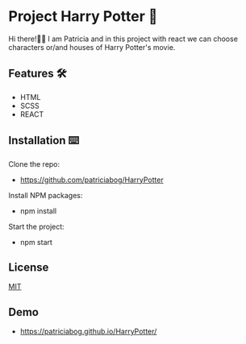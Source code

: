 # Project Harry Potter 🧙

Hi there!👋🏻 I am Patricia and in this project with react we can choose characters or/and houses of Harry Potter's movie.


## Features  🛠

- HTML
- SCSS
- REACT

## Installation ⌨️

Clone the repo:

- https://github.com/patriciabog/HarryPotter 

Install NPM packages:

- npm install

Start the project:

- npm start

    
## License

[MIT](https://choosealicense.com/licenses/mit/)


## Demo

- https://patriciabog.github.io/HarryPotter/
